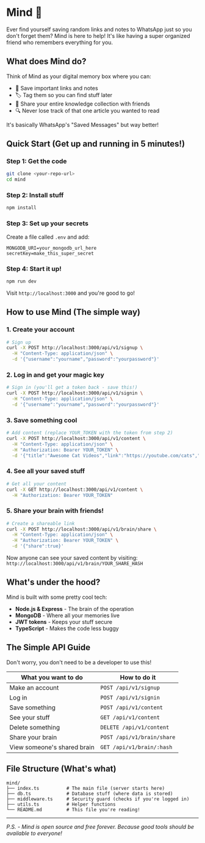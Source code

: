 # Mind 🧠

Ever find yourself saving random links and notes to WhatsApp just so you don't forget them? Mind is here to help! It's like having a super organized friend who remembers everything for you.

## What does Mind do?

Think of Mind as your digital memory box where you can:
- 📝 Save important links and notes
- 🏷️ Tag them so you can find stuff later
- 🔗 Share your entire knowledge collection with friends
- 🔍 Never lose track of that one article you wanted to read

It's basically WhatsApp's "Saved Messages" but way better!

## Quick Start (Get up and running in 5 minutes!)

### Step 1: Get the code
```bash
git clone <your-repo-url>
cd mind
```

### Step 2: Install stuff
```bash
npm install
```

### Step 3: Set up your secrets
Create a file called `.env` and add:
```env
MONGODB_URI=your_mongodb_url_here
secretKey=make_this_super_secret
```

### Step 4: Start it up!
```bash
npm run dev
```

Visit `http://localhost:3000` and you're good to go! 

## How to use Mind (The simple way)

### 1. Create your account
```bash
# Sign up
curl -X POST http://localhost:3000/api/v1/signup \
  -H "Content-Type: application/json" \
  -d '{"username":"yourname","password":"yourpassword"}'
```

### 2. Log in and get your magic key
```bash
# Sign in (you'll get a token back - save this!)
curl -X POST http://localhost:3000/api/v1/signin \
  -H "Content-Type: application/json" \
  -d '{"username":"yourname","password":"yourpassword"}'
```

### 3. Save something cool
```bash
# Add content (replace YOUR_TOKEN with the token from step 2)
curl -X POST http://localhost:3000/api/v1/content \
  -H "Content-Type: application/json" \
  -H "Authorization: Bearer YOUR_TOKEN" \
  -d '{"title":"Awesome Cat Videos","link":"https://youtube.com/cats","type":"video"}'
```

### 4. See all your saved stuff
```bash
# Get all your content
curl -X GET http://localhost:3000/api/v1/content \
  -H "Authorization: Bearer YOUR_TOKEN"
```

### 5. Share your brain with friends! 
```bash
# Create a shareable link
curl -X POST http://localhost:3000/api/v1/brain/share \
  -H "Content-Type: application/json" \
  -H "Authorization: Bearer YOUR_TOKEN" \
  -d '{"share":true}'
```

Now anyone can see your saved content by visiting:
`http://localhost:3000/api/v1/brain/YOUR_SHARE_HASH`

## What's under the hood?

Mind is built with some pretty cool tech:
- **Node.js & Express** - The brain of the operation
- **MongoDB** - Where all your memories live
- **JWT tokens** - Keeps your stuff secure
- **TypeScript** - Makes the code less buggy

## The Simple API Guide

Don't worry, you don't need to be a developer to use this!

| What you want to do | How to do it |
|-------------------|-------------|
| Make an account | `POST /api/v1/signup` |
| Log in | `POST /api/v1/signin` |
| Save something | `POST /api/v1/content` |
| See your stuff | `GET /api/v1/content` |
| Delete something | `DELETE /api/v1/content` |
| Share your brain | `POST /api/v1/brain/share` |
| View someone's shared brain | `GET /api/v1/brain/:hash` |

## File Structure (What's what)

```
mind/
├── index.ts          # The main file (server starts here)
├── db.ts             # Database stuff (where data is stored)
├── middleware.ts     # Security guard (checks if you're logged in)
├── utils.ts          # Helper functions
└── README.md         # This file you're reading!
```

---

*P.S. - Mind is open source and free forever. Because good tools should be available to everyone!*
